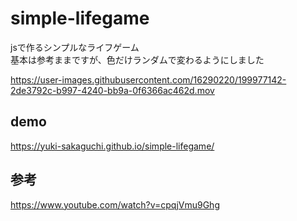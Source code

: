 # simple-lifegame
jsで作るシンプルなライフゲーム  
基本は参考ままですが、色だけランダムで変わるようにしました  

https://user-images.githubusercontent.com/16290220/199977142-2de3792c-b997-4240-bb9a-0f6366ac462d.mov

## demo
https://yuki-sakaguchi.github.io/simple-lifegame/

## 参考
https://www.youtube.com/watch?v=cpqjVmu9Ghg
